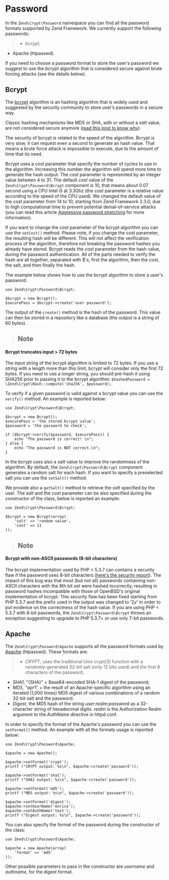 # Password

In the `Zend\Crypt\Password` namespace you can find all the password formats supported by Zend
Framework. We currently support the following passwords:

> -   bcrypt;
- Apache (htpasswd).

If you need to choose a password format to store the user's password we suggest to use the *bcrypt*
algorithm that is considered secure against brute forcing attacks (see the details below).

## Bcrypt

The [bcrypt](http://en.wikipedia.org/wiki/Bcrypt) algorithm is an hashing algorithm that is widely
used and suggested by the security community to store user’s passwords in a secure way.

Classic hashing mechanisms like MD5 or SHA, with or without a *salt* value, are not considered
secure anymore ([read this post to know why](http://codahale.com/how-to-safely-store-a-password/)).

The security of bcrypt is related to the speed of the algorithm. Bcrypt is very slow, it can request
even a second to generate an hash value. That means a brute force attack is impossible to execute,
due to the amount of time that its need.

Bcrypt uses a *cost* parameter that specify the number of cycles to use in the algorithm. Increasing
this number the algorithm will spend more time to generate the hash output. The *cost* parameter is
represented by an integer value between 4 to 31. The default *cost* value of the
`Zend\Crypt\Password\Bcrypt` component is 10, that means about 0.07 second using a CPU Intel i5 at
3.3Ghz (the *cost* parameter is a relative value according to the speed of the CPU used). We changed
the default value of the cost parameter from 14 to 10, starting from Zend Framework 2.3.0, due to
high computational time to prevent potential denial-of-service attacks (you can read this article
[Aggressive password
stretching](http://timoh6.github.io/2013/11/26/Aggressive-password-stretching.html) for more
information).

If you want to change the *cost* parameter of the bcrypt algorithm you can use the `setCost()`
method. Please note, if you change the cost parameter, the resulting hash will be different. This
will not affect the verification process of the algorithm, therefore not breaking the password
hashes you already have stored. Bcrypt reads the *cost* parameter from the hash value, during the
password authentication. All of the parts needed to verify the hash are all together, separated with
$'s, first the algorithm, then the cost, the salt, and then finally the hash.

The example below shows how to use the bcrypt algorithm to store a user's password:

``` sourceCode
use Zend\Crypt\Password\Bcrypt;

$bcrypt = new Bcrypt();
$securePass = $bcrypt->create('user password');
```

The output of the `create()` method is the hash of the password. This value can then be stored in a
repository like a database (the output is a string of 60 bytes).

> ## Note
#### Bcrypt truncates input &gt; 72 bytes
The input string of the bcrypt algorithm is limited to 72 bytes. If you use a string with a length
more than this limit, bcrypt will consider only the first 72 bytes. If you need to use a longer
string, you should pre-hash it using SHA256 prior to passing it to the bcrypt algorithm:
`$hashedPassword = \Zend\Crypt\Hash::compute('sha256', $password);`

To verify if a given password is valid against a bcrypt value you can use the `verify()` method. An
example is reported below:

``` sourceCode
use Zend\Crypt\Password\Bcrypt;

$bcrypt = new Bcrypt();
$securePass = 'the stored bcrypt value';
$password = 'the password to check';

if ($bcrypt->verify($password, $securePass)) {
    echo "The password is correct! \n";
} else {
    echo "The password is NOT correct.\n";
}
```

In the bcrypt uses also a *salt* value to improve the randomness of the algorithm. By default, the
`Zend\Crypt\Password\Bcrypt` component generates a random salt for each hash. If you want to specify
a preselected salt you can use the `setSalt()` method.

We provide also a `getSalt()` method to retrieve the *salt* specified by the user. The *salt* and
the *cost* parameter can be also specified during the constructor of the class, below is reported an
example:

``` sourceCode
use Zend\Crypt\Password\Bcrypt;

$bcrypt = new Bcrypt(array(
    'salt' => 'random value',
    'cost' => 11
));
```

> ## Note
#### Bcrypt with non-ASCII passwords (8-bit characters)
The bcrypt implementation used by PHP &lt; 5.3.7 can contains a security flaw if the password uses
8-bit characters ([here's the security report](http://php.net/security/crypt_blowfish.php)). The
impact of this bug was that most (but not all) passwords containing non-ASCII characters with the
8th bit set were hashed incorrectly, resulting in password hashes incompatible with those of
OpenBSD's original implementation of bcrypt. This security flaw has been fixed starting from PHP
5.3.7 and the prefix used in the output was changed to '$2y$' in order to put evidence on the
correctness of the hash value. If you are using PHP &lt; 5.3.7 with 8-bit passwords, the
`Zend\Crypt\Password\Bcrypt` throws an exception suggesting to upgrade to PHP 5.3.7+ or use only
7-bit passwords.

## Apache

The `Zend\Crypt\Password\Apache` supports all the password formats used by
[Apache](http://httpd.apache.org/docs/2.2/misc/password_encryptions.html) (htpasswd). These formats
are:

> -   *CRYPT*, uses the traditional Unix crypt(3) function with a randomly-generated 32-bit salt
(only 12 bits used) and the first 8 characters of the password;
- *SHA1*, "{SHA}" + Base64-encoded SHA-1 digest of the password;
- *MD5*, "$apr1$" + the result of an Apache-specific algorithm using an iterated (1,000 times) MD5
digest of various combinations of a random 32-bit salt and the password.
- *Digest*, the MD5 hash of the string *user*:*realm*:*password* as a 32-character string of
hexadecimal digits. *realm* is the Authorization Realm argument to the *AuthName* directive in
httpd.conf.

In order to specify the format of the Apache's password you can use the `setFormat()` method. An
example with all the formats usage is reported below:

``` sourceCode
use Zend\Crypt\Password\Apache;

$apache = new Apache();

$apache->setFormat('crypt');
printf ("CRYPT output: %s\n", $apache->create('password'));

$apache->setFormat('sha1');
printf ("SHA1 output: %s\n", $apache->create('password'));

$apache->setFormat('md5');
printf ("MD5 output: %s\n", $apache->create('password'));

$apache->setFormat('digest');
$apache->setUserName('enrico');
$apache->setAuthName('test');
printf ("Digest output: %s\n", $apache->create('password'));
```

You can also specify the format of the password during the constructor of the class:

``` sourceCode
use Zend\Crypt\Password\Apache;

$apache = new Apache(array(
    'format' => 'md5'
));
```

Other possible parameters to pass in the constructor are *username* and *authname*, for the digest
format.
